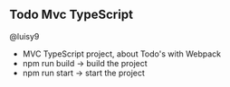 ## Todo Mvc TypeScript
@luisy9
- MVC TypeScript project, about Todo's with Webpack
- npm run build -> build the project
- npm run start -> start the project